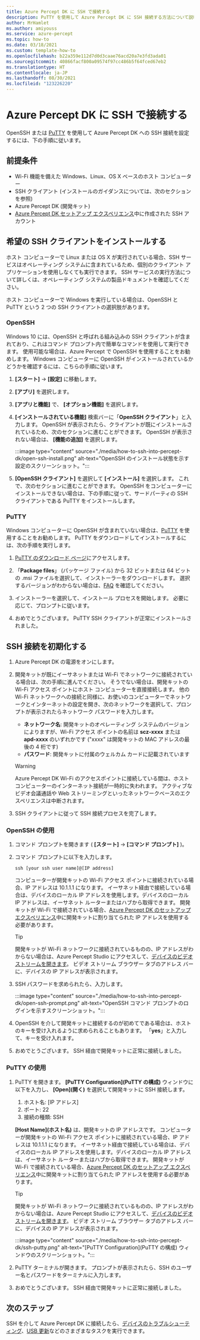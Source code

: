 ```yaml
---
title: Azure Percept DK に SSH で接続する
description: PuTTY を使用して Azure Percept DK に SSH 接続する方法について説明します
author: MrHamlet
ms.author: amiyouss
ms.service: azure-percept
ms.topic: how-to
ms.date: 03/18/2021
ms.custom: template-how-to
ms.openlocfilehash: b22a359e112d7d0d3caae76acd20a7e3fd3ada01
ms.sourcegitcommit: 40866facf800a09574f97cc486b5f64fced67eb2
ms.translationtype: HT
ms.contentlocale: ja-JP
ms.lasthandoff: 08/30/2021
ms.locfileid: "123226220"
---
```

# <a name="connect-to-azure-percept-dk-over-ssh"></a>Azure Percept DK に SSH で接続する

OpenSSH または [PuTTY](https://www.chiark.greenend.org.uk/~sgtatham/putty/latest.html) を使用して Azure Percept DK への SSH 接続を設定するには、下の手順に従います。

## <a name="prerequisites"></a>前提条件

- Wi-Fi 機能を備えた Windows、Linux、OS X ベースのホスト コンピューター
- SSH クライアント (インストールのガイダンスについては、次のセクションを参照)
- Azure Percept DK (開発キット)
- [Azure Percept DK セットアップ エクスペリエンス](./quickstart-percept-dk-set-up.md)中に作成された SSH アカウント

## <a name="install-your-preferred-ssh-client"></a>希望の SSH クライアントをインストールする

ホスト コンピューターで Linux または OS X が実行されている場合、SSH サービスはオペレーティング システムに含まれているため、個別のクライアント アプリケーションを使用しなくても実行できます。 SSH サービスの実行方法について詳しくは、オペレーティング システムの製品ドキュメントを確認してください。

ホスト コンピューターで Windows を実行している場合は、OpenSSH と PuTTY という 2 つの SSH クライアントの選択肢があります。

### <a name="openssh"></a>OpenSSH

Windows 10 には、OpenSSH と呼ばれる組み込みの SSH クライアントが含まれており、これはコマンド プロンプト内で簡単なコマンドを使用して実行できます。 使用可能な場合は、Azure Percept で OpenSSH を使用することをお勧めします。 Windows コンピューターに OpenSSH がインストールされているかどうかを確認するには、こちらの手順に従います。

1. **[スタート]**  ->  **[設定]** に移動します。

1. **[アプリ]** を選択します。

1. **[アプリと機能]** で、 **[オプション機能]** を選択します。

1. **[インストールされている機能]** 検索バーに「**OpenSSH クライアント**」と入力します。 OpenSSH が表示されたら、クライアントが既にインストールされているため、次のセクションに進むことができます。 OpenSSH が表示されない場合は、 **[機能の追加]** を選択します。

    :::image type="content" source="./media/how-to-ssh-into-percept-dk/open-ssh-install.png" alt-text="OpenSSH のインストール状態を示す設定のスクリーンショット。":::

1. **[OpenSSH クライアント]** を選択して **[インストール]** を選択します。 これで、次のセクションに進むことができます。 OpenSSH をコンピューターにインストールできない場合は、下の手順に従って、サードパーティの SSH クライアントである PuTTY をインストールします。

### <a name="putty"></a>PuTTY

Windows コンピューターに OpenSSH が含まれていない場合は、[PuTTY](https://www.chiark.greenend.org.uk/~sgtatham/putty/latest.html) を使用することをお勧めします。 PuTTY をダウンロードしてインストールするには、次の手順を実行します。

1. [PuTTY のダウンロード ページ](https://www.chiark.greenend.org.uk/~sgtatham/putty/latest.html)にアクセスします。

1. 「**Package files**」 (パッケージ ファイル) から 32 ビットまたは 64 ビットの .msi ファイルを選択して、インストーラーをダウンロードします。 選択するバージョンがわからない場合は、[FAQ](https://www.chiark.greenend.org.uk/~sgtatham/putty/faq.html#faq-32bit-64bit) を確認してください。

1. インストーラーを選択して、インストール プロセスを開始します。 必要に応じて、プロンプトに従います。

1. おめでとうございます。 PuTTY SSH クライアントが正常にインストールされました。

## <a name="initiate-the-ssh-connection"></a>SSH 接続を初期化する

1. Azure Percept DK の電源をオンにします。

1. 開発キットが既にイーサネットまたは Wi-Fi でネットワークに接続されている場合は、次の手順に進んでください。 そうでない場合は、開発キットの Wi-Fi アクセス ポイントにホスト コンピューターを直接接続します。 他の Wi-Fi ネットワークへの接続と同様に、お使いのコンピューターでネットワークとインターネットの設定を開き、次のネットワークを選択して、プロンプトが表示されたらネットワーク パスワードを入力します。

    - **ネットワーク名**: 開発キットのオペレーティング システムのバージョンによりますが、Wi-Fi アクセス ポイントの名前は **scz-xxxx** または **apd-xxxx** のいずれかです ("xxxx" は開発キットの MAC アドレスの最後の 4 桁です)
    - **パスワード**: 開発キットに付属のウェルカム カードに記載されています

    > [!WARNING]
    > Azure Percept DK Wi-Fi のアクセスポイントに接続している間は、ホスト コンピューターのインターネット接続が一時的に失われます。 アクティブなビデオ会議通話や Web ストリーミングといったネットワークベースのエクスペリエンスは中断されます。

1. SSH クライアントに従って SSH 接続プロセスを完了します。

### <a name="using-openssh"></a>OpenSSH の使用

1. コマンド プロンプトを開きます ( **[スタート]**  ->  **[コマンド プロンプト]** )。

1. コマンド プロンプトに以下を入力します。

    ```console
    ssh [your ssh user name]@[IP address]
    ```

    コンピューターが開発キットの Wi-Fi アクセス ポイントに接続されている場合、IP アドレスは 10.1.1.1 になります。 イーサネット経由で接続している場合は、デバイスのローカル IP アドレスを使用します。デバイスのローカル IP アドレスは、イーサネット ルーターまたはハブから取得できます。 開発キットが Wi-Fi で接続されている場合、[Azure Percept DK のセットアップ エクスペリエンス](./quickstart-percept-dk-set-up.md)中に開発キットに割り当てられた IP アドレスを使用する必要があります。

    > [!TIP]
    > 開発キットが Wi-Fi ネットワークに接続されているものの、IP アドレスがわからない場合は、Azure Percept Studio にアクセスして、[デバイスのビデオ ストリームを開きます](./how-to-view-video-stream.md)。 ビデオ ストリーム ブラウザー タブのアドレス バーに、デバイスの IP アドレスが表示されます。

1. SSH パスワードを求められたら、入力します。

    :::image type="content" source="./media/how-to-ssh-into-percept-dk/open-ssh-prompt.png" alt-text="OpenSSH コマンド プロンプトのログインを示すスクリーンショット。":::

1. OpenSSH を介して開発キットに接続するのが初めてである場合は、ホストのキーを受け入れるように求められることもあります。 「**yes**」と入力して、キーを受け入れます。

1. おめでとうございます。 SSH 経由で開発キットに正常に接続しました。

### <a name="using-putty"></a>PuTTY の使用

1. PuTTY を開きます。 **[PuTTY Configuration]\(PuTTY の構成\)** ウィンドウに以下を入力し、 **[Open]\(開く\)** を選択して開発キットに SSH 接続します。

    1. ホスト名: [IP アドレス]
    1. ポート: 22
    1. 接続の種類: SSH

    **[Host Name]\(ホスト名\)** は、開発キットの IP アドレスです。 コンピューターが開発キットの Wi-Fi アクセス ポイントに接続されている場合、IP アドレスは 10.1.1.1 になります。 イーサネット経由で接続している場合は、デバイスのローカル IP アドレスを使用します。デバイスのローカル IP アドレスは、イーサネット ルーターまたはハブから取得できます。 開発キットが Wi-Fi で接続されている場合、[Azure Percept DK のセットアップ エクスペリエンス](./quickstart-percept-dk-set-up.md)中に開発キットに割り当てられた IP アドレスを使用する必要があります。

    > [!TIP]
    > 開発キットが Wi-Fi ネットワークに接続されているものの、IP アドレスがわからない場合は、Azure Percept Studio にアクセスして、[デバイスのビデオ ストリームを開きます](./how-to-view-video-stream.md)。 ビデオ ストリーム ブラウザー タブのアドレス バーに、デバイスの IP アドレスが表示されます。

    :::image type="content" source="./media/how-to-ssh-into-percept-dk/ssh-putty.png" alt-text="[PuTTY Configuration]\(PuTTY の構成\) ウィンドウのスクリーンショット。":::

1. PuTTY ターミナルが開きます。 プロンプトが表示されたら、SSH のユーザー名とパスワードをターミナルに入力します。

1. おめでとうございます。 SSH 経由で開発キットに正常に接続しました。

## <a name="next-steps"></a>次のステップ

SSH を介して Azure Percept DK に接続したら、[デバイスのトラブルシューティング](./troubleshoot-dev-kit.md)、[USB 更新](./how-to-update-via-usb.md)などのさまざまなタスクを実行できます。